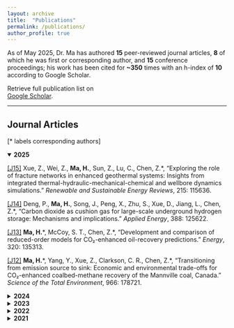 ```yaml
---
layout: archive
title:  "Publications"
permalink: /publications/
author_profile: true
---
```

As of May 2025, Dr. Ma has authored **15** peer-reviewed journal articles, **8** of which he was first or corresponding author, and **15** conference proceedings; his work has been cited for **~350** times with an h-index of **10** according to Google Scholar.

Retrieve full publication list on  
[Google Scholar](https://scholar.google.ca/citations?user=AcM1KMkAAAAJ&hl=en).

---

## Journal Articles
[* labels corresponding authors]
<details class="pub-year" open>
  <summary><strong>2025</strong></summary>

  <p>
    <a href="{{ '/files/J15.pdf' | relative_url }}"
       target="_blank" rel="noopener">[J15]</a>
    Xue, Z., Wei, Z., <strong>Ma, H.</strong>, Sun, Z., Lu, C., Chen, Z.*,  
    “Exploring the role of fracture networks in enhanced geothermal systems: Insights from integrated thermal-hydraulic-mechanical-chemical and wellbore dynamics simulations.” <em>Renewable and Sustainable Energy Reviews</em>, 215: 115636.
  </p>

  <p>
    <a href="{{ '/files/J14.pdf' | relative_url }}"
       target="_blank" rel="noopener">[J14]</a>
    Deng, P., <strong>Ma, H.</strong>, Song, J., Peng, X., Zhu, S., Xue, D., Jiang, L., Chen, Z.*,  
    “Carbon dioxide as cushion gas for large-scale underground hydrogen storage: Mechanisms and implications.” <em>Applied Energy</em>, 388: 125622.
  </p>

  <p>
    <a href="{{ '/files/J13.pdf' | relative_url }}"
       target="_blank" rel="noopener">[J13]</a>
    <strong>Ma, H.</strong>*, McCoy, S. T., Chen, Z.*,  
    “Development and comparison of reduced-order models for CO₂-enhanced oil-recovery predictions.” <em>Energy</em>, 320: 135313.
  </p>

  <p>
    <a href="{{ '/files/J12.pdf' | relative_url }}"
       target="_blank" rel="noopener">[J12]</a>
    <strong>Ma, H.</strong>*, Yang, Y., Xue, Z., Clarkson, C. R., Chen, Z.*,  
    “Transitioning from emission source to sink: Economic and environmental trade-offs for CO₂-enhanced coalbed-methane recovery of the Mannville coal, Canada.” <em>Science of the Total Environment</em>, 966: 178721.
  </p>
</details>

<details class="pub-year">
  <summary><strong>2024</strong></summary>

  <p>
    <a href="{{ '/files/J11.pdf' | relative_url }}"
       target="_blank" rel="noopener">[J11]</a>
    Xue, Z., Zhang, Y., <strong>Ma, H.</strong>*, Lu, Y., Zhang, K., Wei, Y., Wang, M., Wu, W., Chai, M., Sun, Z., Chen, Z.*,  
    “A combined neural-network forecasting approach for CO₂-enhanced shale-gas recovery.” <em>SPE Journal</em>, 29 (08): 4459–4470. SPE-219774-PA.
  </p>

  <p>
    <a href="{{ '/files/J10.pdf' | relative_url }}"
       target="_blank" rel="noopener">[J10]</a>
    Xue, Z., <strong>Ma, H.</strong>*, Sun, Z., Lu, C., Chen, Z.*,  
    “Technical analysis of a novel economically mixed CO₂–water enhanced-geothermal system.” <em>Journal of Cleaner Production</em>, 448: 141749.
  </p>

  <p>
    <a href="{{ '/files/J9.pdf' | relative_url }}"
       target="_blank" rel="noopener">[J9]</a>
    Xue, Z., <strong>Ma, H.</strong>, Wei, Y., Wu, W., Sun, Z., Chai, M., Zhang, C., Chen, Z.*,  
    “Integrated technological and economic feasibility comparisons of enhanced-geothermal systems associated with carbon storage.” <em>Applied Energy</em>, 359: 122757.
  </p>

  <p>
    <a href="{{ '/files/J8.pdf' | relative_url }}"
       target="_blank" rel="noopener">[J8]</a>
    Yang, Y., Liu, S.*, <strong>Ma, H.</strong>,  
    “Impact of unrecovered gas reserve on methane emissions from abandoned shale-gas wells.” <em>Science of the Total Environment</em>, 913: 169750.
  </p>
</details>

<details class="pub-year">
  <summary><strong>2023</strong></summary>

  <p>
    <a href="{{ '/files/J7.pdf' | relative_url }}"
       target="_blank" rel="noopener">[J7]</a>
    Deng, P., Chen, Z.*, Peng, X., Wang, J., Zhu, S., <strong>Ma, H.</strong>, Wu, Z.,  
    “Optimized lower-pressure limit for condensate underground-gas storage using a dynamic pseudo-component model.” <em>Energy</em>, 285: 129505.
  </p>

  <p>
    <a href="{{ '/files/J6.pdf' | relative_url }}"
       target="_blank" rel="noopener">[J6]</a>
    Xue, Z., Zhang, K., Zhang, C., <strong>Ma, H.</strong>, Chen, Z.*,  
    “Comparative data-driven enhanced-geothermal-systems forecasting models: A case study of the Qiabuqia field, China.” <em>Energy</em>, 280: 128255.
  </p>

  <p>
    <a href="{{ '/files/J5.pdf' | relative_url }}"
       target="_blank" rel="noopener">[J5]</a>
    Xue, Z., Yao, S., <strong>Ma, H.</strong>, Zhang, C., Zhang, K., Chen, Z.*,  
    “Thermo-economic optimization of an enhanced-geothermal system based on machine-learning and differential-evolution algorithms.” <em>Fuel</em>, 340: 127569.
  </p>

  <p>
    <a href="{{ '/files/J4.pdf' | relative_url }}"
       target="_blank" rel="noopener">[J4]</a>
    <strong>Ma, H.</strong>, Sun, Z., Xue, Z., Zhang, C., Chen, Z.*,  
    “A systematic review of the hydrogen supply chain in the energy transition.” <em>Frontiers in Energy</em>, 17: 102–122.
  </p>
</details>

<details class="pub-year">
  <summary><strong>2022</strong></summary>

  <p>
    <a href="{{ '/files/J3.pdf' | relative_url }}"
       target="_blank" rel="noopener">[J3]</a>
    <strong>Ma, H.</strong>, Yang, Y.*, Zhang, Y., Li, Z., Zhang, K., Xue, Z., Zhan, J., Chen, Z.*,  
    “Optimized schemes of enhanced shale-gas recovery by CO₂–N₂ mixtures associated with CO₂ sequestration.” <em>Energy Conversion and Management</em>, 268: 116062.
  </p>

  <p>
    <a href="{{ '/files/J2.pdf' | relative_url }}"
       target="_blank" rel="noopener">[J2]</a>
    <strong>Ma, H.</strong>, Yang, Y.*, Chen, Z.*,  
    “Numerical simulation of bitumen recovery via supercritical-water injection with in-situ upgrading.” <em>Fuel</em>, 313: 122708.
  </p>
</details>

<details class="pub-year">
  <summary><strong>2021</strong></summary>

  <p>
    <a href="{{ '/files/J1.pdf' | relative_url }}"
       target="_blank" rel="noopener">[J1]</a>
    <strong>Ma, H.</strong>, Chen, S., Xue, D., Chen, Y., Chen, Z.*,  
    “Outlook for the coal industry and new coal-production technologies.” <em>Advances in Geo-Energy Research</em>, 5 (2): 119-120.
  </p>
</details>

<script>
/* Keep only one year open at a time */
document.addEventListener('DOMContentLoaded', () => {
  const years = document.querySelectorAll('details.pub-year');
  years.forEach((y) => {
    y.addEventListener('toggle', () => {
      if (y.open) {
        years.forEach((o) => { if (o !== y) o.open = false; });
      }
    });
  });
});
</script>
